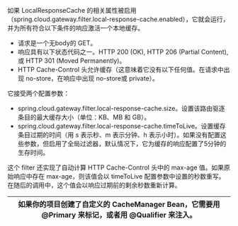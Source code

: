 如果 LocalResponseCache 的相关属性被启用（spring.cloud.gateway.filter.local-response-cache.enabled），它就会运行，并为所有符合以下条件的响应激活一个本地缓存。

+ 请求是一个无body的 GET。
+ 响应具有以下状态代码之一。HTTP 200 (OK), HTTP 206 (Partial Content), 或 HTTP 301 (Moved Permanently)。
+ HTTP Cache-Control 头允许缓存（这意味着它没有以下任何值。在请求中出现 no-store，在响应中出现 no-store或 private）。

它接受两个配置参数：

+ spring.cloud.gateway.filter.local-response-cache.size。设置该路由驱逐条目的最大缓存大小（单位：KB、MB 和 GB）。
+ spring.cloud.gateway.filter.local-response-cache.timeToLive。设置缓存条目过期的时间（用 s 表示秒、m 表示分钟、h 表示小时）。如果没有配置这些参数，但启用了全局过滤器，默认情况下，它为缓存的响应配置了5分钟的生存时间。

这个 filter 还实现了自动计算 HTTP Cache-Control 头中的 max-age 值。如果原始响应中存在 max-age，则该值会以 timeToLive 配置参数中设置的秒数重写。在随后的调用中，这个值会以响应过期前的剩余秒数重新计算。

| 如果你的项目创建了自定义的 CacheManager Bean，它需要用 @Primary 来标记，或者用 @Qualifier 来注入。 |
| --- |


